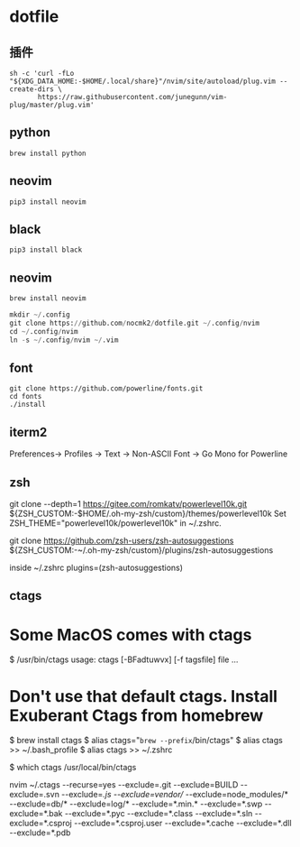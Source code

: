 # dotfile

插件
----

``` 
sh -c 'curl -fLo "${XDG_DATA_HOME:-$HOME/.local/share}"/nvim/site/autoload/plug.vim --create-dirs \
       https://raw.githubusercontent.com/junegunn/vim-plug/master/plug.vim'
```

python
-----
```
brew install python
```

neovim
-----
``` 
pip3 install neovim
```

black
----
```
pip3 install black
```

neovim
-----
``` python
brew install neovim
```


``` python
mkdir ~/.config
git clone https://github.com/nocmk2/dotfile.git ~/.config/nvim
cd ~/.config/nvim
ln -s ~/.config/nvim ~/.vim
```

font
-----

```
git clone https://github.com/powerline/fonts.git
cd fonts
./install
```

iterm2
----
Preferences-> Profiles -> Text -> Non-ASCII Font -> Go Mono for Powerline


zsh
----
git clone --depth=1 https://gitee.com/romkatv/powerlevel10k.git ${ZSH_CUSTOM:-$HOME/.oh-my-zsh/custom}/themes/powerlevel10k
Set ZSH_THEME="powerlevel10k/powerlevel10k" in ~/.zshrc.

git clone https://github.com/zsh-users/zsh-autosuggestions ${ZSH_CUSTOM:-~/.oh-my-zsh/custom}/plugins/zsh-autosuggestions

inside ~/.zshrc
plugins=(zsh-autosuggestions)

ctags
----
# Some MacOS comes with ctags 
$ /usr/bin/ctags
usage: ctags [-BFadtuwvx] [-f tagsfile] file ...
    
# Don't use that default ctags. Install Exuberant Ctags from homebrew
$ brew install ctags
$ alias ctags="`brew --prefix`/bin/ctags"
$ alias ctags >> ~/.bash_profile
$ alias ctags >> ~/.zshrc
    
$ which ctags
/usr/local/bin/ctags

nvim ~/.ctags
--recurse=yes
--exclude=.git
--exclude=BUILD
--exclude=.svn
--exclude=*.js
--exclude=vendor/*
--exclude=node_modules/*
--exclude=db/*
--exclude=log/*
--exclude=\*.min.\*
--exclude=\*.swp
--exclude=\*.bak
--exclude=\*.pyc
--exclude=\*.class
--exclude=\*.sln
--exclude=\*.csproj
--exclude=\*.csproj.user
--exclude=\*.cache
--exclude=\*.dll
--exclude=\*.pdb


